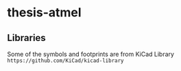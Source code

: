# thesis-atmel

## Libraries
Some of the symbols and footprints are from KiCad Library
```https://github.com/KiCad/kicad-library```
